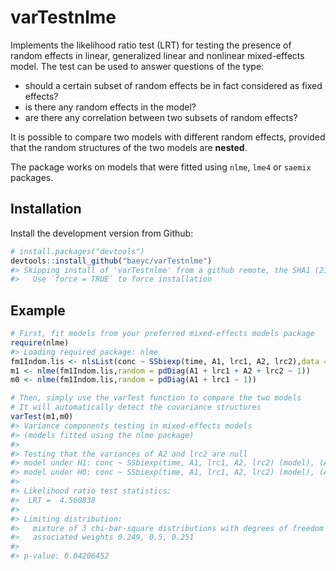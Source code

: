 
<!-- README.md is generated from README.Rmd. Please edit that file -->
varTestnlme
===========

Implements the likelihood ratio test (LRT) for testing the presence of random effects in linear, generalized linear and nonlinear mixed-effects model. The test can be used to answer questions of the type:

-   should a certain subset of random effects be in fact considered as fixed effects?
-   is there any random effects in the model?
-   are there any correlation between two subsets of random effects?

It is possible to compare two models with different random effects, provided that the random structures of the two models are **nested**.

The package works on models that were fitted using `nlme`, `lme4` or `saemix` packages.

Installation
------------

Install the development version from Github:

``` r
# install.packages("devtools")
devtools::install_github("baeyc/varTestnlme")
#> Skipping install of 'varTestnlme' from a github remote, the SHA1 (21414cf5) has not changed since last install.
#>   Use `force = TRUE` to force installation
```

Example
-------

``` r
# First, fit models from your preferred mixed-effects models package
require(nlme)
#> Loading required package: nlme
fm1Indom.lis <- nlsList(conc ~ SSbiexp(time, A1, lrc1, A2, lrc2),data = Indometh)
m1 <- nlme(fm1Indom.lis,random = pdDiag(A1 + lrc1 + A2 + lrc2 ~ 1))
m0 <- nlme(fm1Indom.lis,random = pdDiag(A1 + lrc1 ~ 1))

# Then, simply use the varTest function to compare the two models
# It will automatically detect the covariance structures
varTest(m1,m0)
#> Variance components testing in mixed-effects models
#> (models fitted using the nlme package)
#> 
#> Testing that the variances of A2 and lrc2 are null
#> model under H1: conc ~ SSbiexp(time, A1, lrc1, A2, lrc2) (model), (A1 ~ 1, lrc1 ~ 1, A2 ~ 1, lrc2 ~ 1) (random effects)
#> model under H0: conc ~ SSbiexp(time, A1, lrc1, A2, lrc2) (model), (A1 ~ 1, lrc1 ~ 1) (random effects)
#> 
#> Likelihood ratio test statistics: 
#>  LRT =  4.560838 
#> 
#> Limiting distribution: 
#>   mixture of 3 chi-bar-square distributions with degrees of freedom 0, 1, 2 
#>   associated weights 0.249, 0.5, 0.251 
#> 
#> p-value: 0.04206452
```
